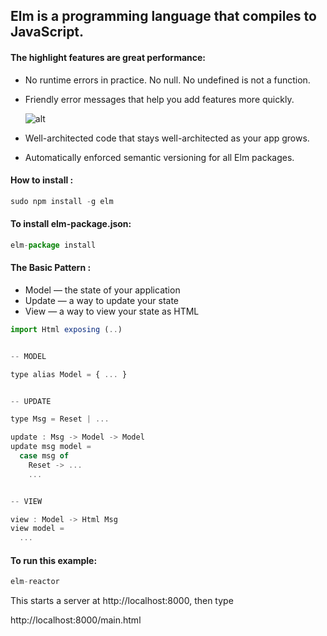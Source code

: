 ## Elm is a programming language that compiles to JavaScript.

#### The highlight features are great performance:
 - No runtime errors in practice. No null. No undefined is not a function.
 - Friendly error messages that help you add features more quickly.

    ![alt](http://elm-lang.org/assets/blog/error-messages/0.16/expected-arg.png)

 - Well-architected code that stays  well-architected as your app grows.   
 - Automatically enforced semantic versioning for all Elm packages.

#### How to install :
 ```js
 sudo npm install -g elm
 ```
#### To install elm-package.json:
 ```js
 elm-package install
 ```
#### The Basic Pattern :
 - Model — the state of your application
 - Update — a way to update your state
 - View — a way to view your state as HTML

```js
import Html exposing (..)


-- MODEL

type alias Model = { ... }


-- UPDATE

type Msg = Reset | ...

update : Msg -> Model -> Model
update msg model =
  case msg of
    Reset -> ...
    ...


-- VIEW

view : Model -> Html Msg
view model =
  ...
```

#### To run this example:
```js
elm-reactor
```

This starts a server at
 http://localhost:8000,
then type

http://localhost:8000/main.html
